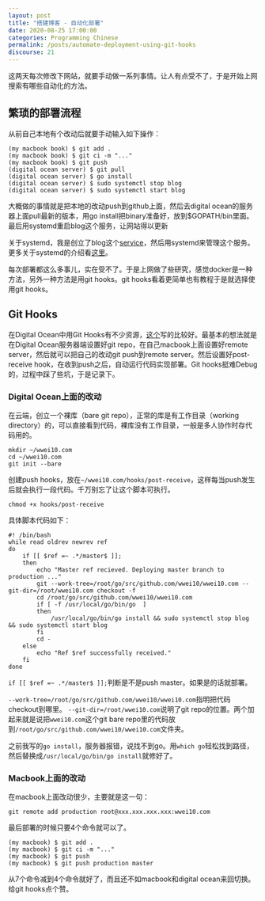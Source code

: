 ```yaml
---
layout: post
title: "搭建博客 - 自动化部署"
date: 2020-08-25 17:00:00
categories: Programming Chinese
permalink: /posts/automate-deployment-using-git-hooks
discourse: 21
---
```


这两天每次修改下网站，就要手动做一系列事情。让人有点受不了，于是开始上网搜索有哪些自动化的方法。

## 繁琐的部署流程

从前自己本地有个改动后就要手动输入如下操作：

```
(my macbook book) $ git add .
(my macbook book) $ git ci -m "..."
(my macbook book) $ git push
(digital ocean server) $ git pull
(digital ocean server) $ go install
(digital ocean server) $ sudo systemctl stop blog
(digital ocean server) $ sudo systemctl start blog
```

大概做的事情就是把本地的改动push到github上面，然后去digital ocean的服务器上面pull最新的版本，用go install把binary准备好，放到$GOPATH/bin里面。最后用systemd重启blog这个服务，让网站得以更新

关于systemd，我是创立了blog这个[service](https://gist.github.com/wwei10/c26fee3a62d74648aa770a98c96dc859)，然后用systemd来管理这个服务。更多关于systemd的介绍看[这里](http://www.ruanyifeng.com/blog/2016/03/systemd-tutorial-commands.html)。

每次部署都这么多事儿，实在受不了。于是上网做了些研究，感觉docker是一种方法，另外一种方法是用git hooks。git hooks看着更简单也有教程于是就选择使用git hooks。

## Git Hooks

在Digital Ocean中用Git Hooks有不少资源，[这个](https://www.digitalocean.com/community/tutorials/how-to-use-git-hooks-to-automate-development-and-deployment-tasks)写的比较好。最基本的想法就是在Digital Ocean服务器端设置好git repo，在自己macbook上面设置好remote server，然后就可以把自己的改动git push到remote server。然后设置好post-receive hook，在收到push之后，自动运行代码实现部署。Git hooks挺难Debug的，过程中踩了些坑，于是记录下。


### Digital Ocean上面的改动

在云端，创立一个裸库（bare git repo），正常的库是有工作目录（working directory）的，可以直接看到代码，裸库没有工作目录，一般是多人协作时存代码用的。

```
mkdir ~/wwei10.com
cd ~/wwei10.com
git init --bare
```

创建push hooks，放在`~/wwei10.com/hooks/post-receive`，这样每当push发生后就会执行一段代码。千万别忘了让这个脚本可执行。

```
chmod +x hooks/post-receive
```


具体脚本代码如下：

```
#! /bin/bash
while read oldrev newrev ref
do
    if [[ $ref =~ .*/master$ ]];
    then
        echo "Master ref recieved. Deploying master branch to production ..."
        git --work-tree=/root/go/src/github.com/wwei10/wwei10.com --git-dir=/root/wwei10.com checkout -f
        cd /root/go/src/github.com/wwei10/wwei10.com
        if [ -f /usr/local/go/bin/go  ]
        then
            /usr/local/go/bin/go install && sudo systemctl stop blog && sudo systemctl start blog
        fi
        cd -
    else
        echo "Ref $ref successfully received."
    fi
done
```

`if [[ $ref =~ .*/master$ ]];`判断是不是push master。如果是的话就部署。

`--work-tree=/root/go/src/github.com/wwei10/wwei10.com`指明把代码checkout到哪里。 `--git-dir=/root/wwei10.com`说明了git repo的位置。两个加起来就是说把`wwei10.com`这个git bare repo里的代码放到`/root/go/src/github.com/wwei10/wwei10.com`文件夹。


之前我写的`go install`，服务器报错，说找不到go。用`which go`轻松找到路径，然后替换成`/usr/local/go/bin/go install`就修好了。


### Macbook上面的改动

在macbook上面改动很少，主要就是这一句：

```
git remote add production root@xxx.xxx.xxx.xxx:wwei10.com
```

最后部署的时候只要4个命令就可以了。


```
(my macbook) $ git add .
(my macbook) $ git ci -m "..."
(my macbook) $ git push
(my macbook) $ git push production master
```

从7个命令减到4个命令就好了，而且还不如macbook和digital ocean来回切换。给git hooks点个赞。